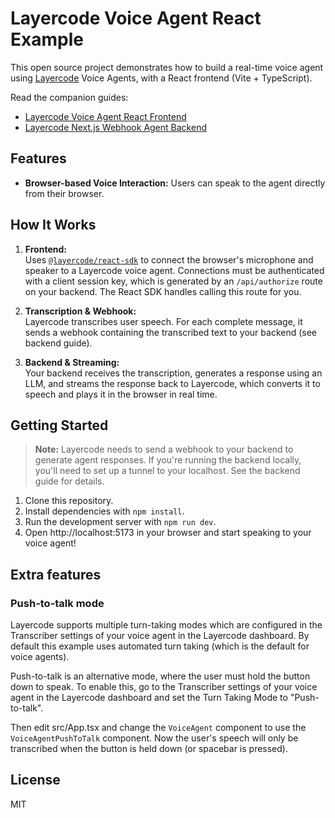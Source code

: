 # Layercode Voice Agent React Example

This open source project demonstrates how to build a real-time voice agent using [Layercode](https://layercode.com) Voice Agents, with a React frontend (Vite + TypeScript).

Read the companion guides:

- [Layercode Voice Agent React Frontend](https://docs.layercode.com/frontend-guides/react)
- [Layercode Next.js Webhook Agent Backend](https://docs.layercode.com/backend-guides/next-js)

## Features

- **Browser-based Voice Interaction:** Users can speak to the agent directly from their browser.

## How It Works

1. **Frontend:**  
   Uses [`@layercode/react-sdk`](https://www.npmjs.com/package/@layercode/react-sdk) to connect the browser's microphone and speaker to a Layercode voice agent. Connections must be authenticated with a client session key, which is generated by an `/api/authorize` route on your backend. The React SDK handles calling this route for you.

2. **Transcription & Webhook:**  
   Layercode transcribes user speech. For each complete message, it sends a webhook containing the transcribed text to your backend (see backend guide).

3. **Backend & Streaming:**  
   Your backend receives the transcription, generates a response using an LLM, and streams the response back to Layercode, which converts it to speech and plays it in the browser in real time.

## Getting Started

> **Note:** Layercode needs to send a webhook to your backend to generate agent responses. If you're running the backend locally, you'll need to set up a tunnel to your localhost. See the backend guide for details.

1. Clone this repository.
2. Install dependencies with `npm install`.
3. Run the development server with `npm run dev`.
4. Open http://localhost:5173 in your browser and start speaking to your voice agent!

## Extra features

### Push-to-talk mode

Layercode supports multiple turn-taking modes which are configured in the Transcriber settings of your voice agent in the Layercode dashboard. By default this example uses automated turn taking (which is the default for voice agents).

Push-to-talk is an alternative mode, where the user must hold the button down to speak. To enable this, go to the Transcriber settings of your voice agent in the Layercode dashboard and set the Turn Taking Mode to "Push-to-talk".

Then edit src/App.tsx and change the `VoiceAgent` component to use the `VoiceAgentPushToTalk` component. Now the user's speech will only be transcribed when the button is held down (or spacebar is pressed).

## License

MIT
